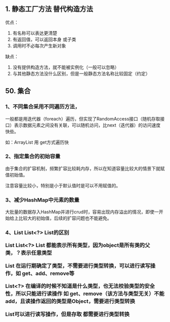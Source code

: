 

## 1. 静态工厂方法 替代构造方法

优点：

1. 有名称可以表达更清楚
2. 有返回值，可以返回本身 或子类
3. 调用时不必每次产生新对象

缺点：

1. 没有提供构造方法，就不能被实例化（一般可以忽略）
2. 与其他静态方法没什么区别，但是一般静态方法名称比较固定（约定）














## 50. 集合

### 1、不同集合采用不同遍历方法，
一般都是用迭代器（foreach）遍历，但实现了RandomAccess接口（随机存取接口）表示数据元素之间没有关联，可以随机访问，比next（迭代器）的访问速度快些。

如：ArrayList 用 get方式遍历快


### 2、指定集合的初始容量

由于集合的扩容机制，频繁扩容比较耗内存，所以在知道容量比较大的情景下就赋值初始值。

注意容量比较小，特别是小于默认值时是可以不用赋值的。


### 3、减少HashMap中元素的数量

大批量的数据存入HashMap并进行crud时，容易出现内存溢出的情况，即使一开始给上比较大的初始值，后续的扩容问题也不能避免。


### 4、List<T>  List<?>  List<Object>的区别

**List<T>  List<?>  List<Object> 都能表示所有类型，因为object是所有类的父类，？表示任意类型**

List<T> 在运行期确定了类型，不需要进行类型转换，可以进行读写操作，如 get、add、remove等

List<?> 在编译的时候不知道是什么类型，也无法校验类型的安全性，所以只能进行读操作 如 get、remove（该方法与类型无关）不能add，且读操作返回的类型是Object，需要进行类型转换

List<Object>可以进行读写操作，但是存取 都需要进行类型转换




